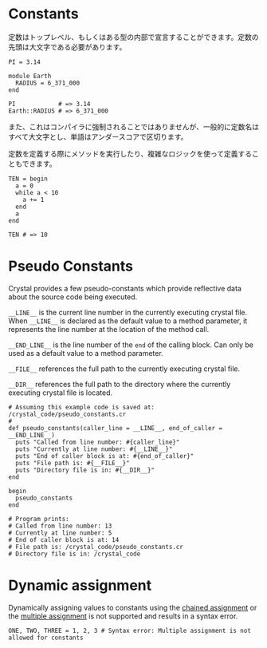 # Constants

定数はトップレベル、もしくはある型の内部で宣言することができます。定数の先頭は大文字である必要があります。

```crystal
PI = 3.14

module Earth
  RADIUS = 6_371_000
end

PI            # => 3.14
Earth::RADIUS # => 6_371_000
```

また、これはコンパイラに強制されることではありませんが、一般的に定数名はすべて大文字とし、単語はアンダースコアで区切ります。

定数を定義する際にメソッドを実行したり、複雑なロジックを使って定義することもできます。

```crystal
TEN = begin
  a = 0
  while a < 10
    a += 1
  end
  a
end

TEN # => 10
```

# Pseudo Constants

Crystal provides a few pseudo-constants which provide reflective data about the source code being executed.

`__LINE__` is the current line number in the currently executing crystal file. When `__LINE__` is declared as the default value to a method parameter, it represents the line number at the location of the method call.

`__END_LINE__` is the line number of the `end` of the calling block. Can only be used as a default value to a method parameter.

`__FILE__` references the full path to the currently executing crystal file.

`__DIR__` references the full path to the directory where the currently executing crystal file is located.

```crystal
# Assuming this example code is saved at: /crystal_code/pseudo_constants.cr
#
def pseudo_constants(caller_line = __LINE__, end_of_caller = __END_LINE__)
  puts "Called from line number: #{caller_line}"
  puts "Currently at line number: #{__LINE__}"
  puts "End of caller block is at: #{end_of_caller}"
  puts "File path is: #{__FILE__}"
  puts "Directory file is in: #{__DIR__}"
end

begin
  pseudo_constants
end

# Program prints:
# Called from line number: 13
# Currently at line number: 5
# End of caller block is at: 14
# File path is: /crystal_code/pseudo_constants.cr
# Directory file is in: /crystal_code
```

# Dynamic assignment

Dynamically assigning values to constants using the [chained assignment](assignment.md#chained-assignment) or the [multiple assignment](assignment.md#multiple-assignment) is not supported and results in a syntax error.

```crystal
ONE, TWO, THREE = 1, 2, 3 # Syntax error: Multiple assignment is not allowed for constants
```
